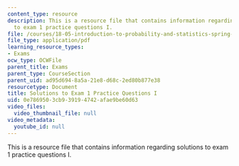 ```yaml
---
content_type: resource
description: This is a resource file that contains information regarding solutions
  to exam 1 practice questions I.
file: /courses/18-05-introduction-to-probability-and-statistics-spring-2014/0e7869503cb939194742afae9be60d63_MIT18_05S14_Prac_Exa1a_Sol.pdf
file_type: application/pdf
learning_resource_types:
- Exams
ocw_type: OCWFile
parent_title: Exams
parent_type: CourseSection
parent_uid: ad95d694-8a5a-21e8-d68c-2ed80b877e38
resourcetype: Document
title: Solutions to Exam 1 Practice Questions I
uid: 0e786950-3cb9-3919-4742-afae9be60d63
video_files:
  video_thumbnail_file: null
video_metadata:
  youtube_id: null
---
```

This is a resource file that contains information regarding solutions to exam 1 practice questions I.

